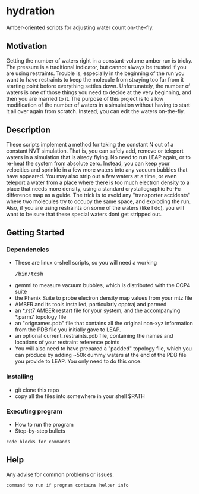 # hydration

Amber-oriented scripts for adjusting water count on-the-fly.

## Motivation

Getting the number of waters right in a constant-volume amber run is tricky. The pressure is
a traditional indicator, but cannot always be trusted if you are using restraints. Trouble is,
especially in the beginning of the run you want to have restraints to keep the molecule from 
straying too far from it starting point before everything settles down. Unfortunately, the 
number of waters is one of those things you need to decide at the very beginning, and then you 
are married to it. The purpose of this project is to allow modification of the number of waters
in a simulation without having to start it all over again from scratch. Instead, you can edit
the waters on-the-fly.

## Description

 These scripts implement
a method for taking the constant N out of a constant NVT simulation. That is, you can safely add,
 remove or teleport waters in a simulation that is alredy flying. No need to run LEAP again, or to 
re-heat the system from absolute zero. Instead, you can keep your velocities and sprinkle in a few
more waters into any vacuum bubbles that have appeared. You may also strip out a few 
waters at a time, or even teleport a water from a place where there is
too much electron density to a place that needs more density, using a standard crystallographic
Fo-Fc difference map as a guide. The trick is to avoid any
"transporter accidents" where two molecules try to occupy the same space, and exploding the run.
Also, if you are using restraints on some of the waters (like I do), you will want to be sure that
these special waters dont get stripped out.

## Getting Started

### Dependencies

* These are linux c-shell scripts, so you will need a working <pre>/bin/tcsh</pre>
* gemmi to measure vacuum bubbles, which is distributed with the CCP4 suite
* the Phenix Suite to probe electron density map values from your mtz file
* AMBER and its tools installed, particularly cpptraj and parmed
* an *.rst7 AMBER restart file for your system, and the accompanying *.parm7 topology file
* an "orignames.pdb" file that contains all the original non-xyz information from the PDB file you initially gave to LEAP.
* an optional current_restraints.pdb file, containing the names and locations of your restraint reference points
* You will also need to have prepared a "padded" topology file, which you can produce by adding ~50k dummy waters at the end of the PDB file you provide to LEAP. You only need to do this once. 

### Installing

* git clone this repo
* copy all the files into somewhere in your shell $PATH

### Executing program

* How to run the program
* Step-by-step bullets
```
code blocks for commands
```

## Help

Any advise for common problems or issues.
```
command to run if program contains helper info
```


